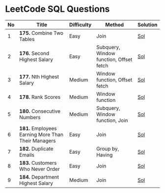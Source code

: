 # LeetCode SQL Questions

| No | Title                      | Difficulty | Method                                  | Solution |
|----|----------------------------|------------|-----------------------------------------|----------|
| 1  | __175.__ Combine Two Tables    | Easy       | Join                                    |[Sol](175-Combine-Two-Tables.sql)      |
| 2  | __176.__ Second Highest Salary | Easy       | Subquery, Window function, Offset fetch |[Sol](176-Second-Highest-Salary.sql)           |
| 3  | __177.__ Nth Highest Salary    | Medium     | Window function, Offset fetch           |[Sol](177-Nth-Highest-Salary.sql)          |
| 4  | __178.__ Rank Scores           | Medium     | Window function                         |[Sol](178-Rank-Scores.sql)          |
| 5  | __180.__ Consecutive Numbers   | Medium     | Subquery, Window function, Join         |[Sol](180-Consecutive-Numbers.sql)          |
| 6  | __181.__ Employees Earning More Than Their Managers | Easy | Join |[Sol](181-Employees-Earning-More-Than-Their-Managers.sql)|
| 7  | __182.__ Duplicate Emails      | Easy    | Group by, Having         |[Sol](182-Duplicate-Emails.sql)          |
| 8  | __183.__ Customers Who Never Order | Easy    | Join                 |[Sol](183-Customers-Who-Never-Order.sql) |
| 9  | __184.__ Department Highest Salary | Medium  | Join                 |[Sol](.sql) |
